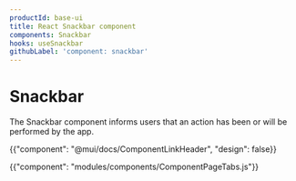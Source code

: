 ```yaml
---
productId: base-ui
title: React Snackbar component
components: Snackbar
hooks: useSnackbar
githubLabel: 'component: snackbar'
---
```


# Snackbar

<p class="description">The Snackbar component informs users that an action has been or will be performed by the app.</p>

{{"component": "@mui/docs/ComponentLinkHeader", "design": false}}

{{"component": "modules/components/ComponentPageTabs.js"}}
